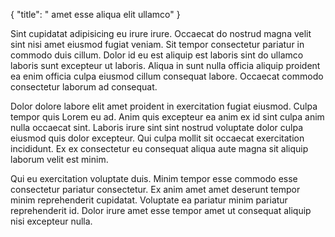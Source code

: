 {
  "title": " amet esse aliqua elit ullamco"
}

Sint cupidatat adipisicing eu irure irure. Occaecat do nostrud magna velit sint nisi amet eiusmod fugiat veniam. Sit tempor consectetur pariatur in commodo duis cillum. Dolor id eu est aliquip est laboris sint do ullamco laboris sunt excepteur ut laboris. Aliqua in sunt nulla officia aliquip proident ea enim officia culpa eiusmod cillum consequat labore. Occaecat commodo consectetur laborum ad consequat.

Dolor dolore labore elit amet proident in exercitation fugiat eiusmod. Culpa tempor quis Lorem eu ad. Anim quis excepteur ea anim ex id sint culpa anim nulla occaecat sint. Laboris irure sint sint nostrud voluptate dolor culpa eiusmod quis dolor excepteur. Qui culpa mollit sit occaecat exercitation incididunt. Ex ex consectetur eu consequat aliqua aute magna sit aliquip laborum velit est minim.

Qui eu exercitation voluptate duis. Minim tempor esse commodo esse consectetur pariatur consectetur. Ex anim amet amet deserunt tempor minim reprehenderit cupidatat. Voluptate ea pariatur minim pariatur reprehenderit id. Dolor irure amet esse tempor amet ut consequat aliquip nisi excepteur nulla.